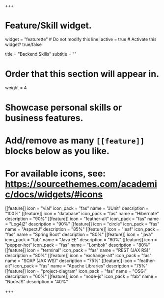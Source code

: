 +++
# Feature/Skill widget.
widget = "featurette"  # Do not modify this line!
active = true  # Activate this widget? true/false

title = "Backend Skills"
subtitle = ""

# Order that this section will appear in.
weight = 4

# Showcase personal skills or business features.
# 
# Add/remove as many `[[feature]]` blocks below as you like.
# 
# For available icons, see: https://sourcethemes.com/academic/docs/widgets/#icons

[[feature]]
  icon = "vial"
  icon_pack = "fas"
  name = "JUnit"
  description = "100%"
[[feature]]
  icon = "database"
  icon_pack = "fas"
  name = "Hibernate"
  description = "90%"
[[feature]]
  icon = "feather-alt"
  icon_pack = "fas"
  name = "Log4j2"
  description = "90%"
[[feature]]
  icon = "circle"
  icon_pack = "fas"
  name = "AspectJ"
  description = "85%"
[[feature]]
  icon = "leaf"
  icon_pack = "fas"
  name = "Spring Boot"
  description = "80%"
[[feature]]
  icon = "java"
  icon_pack = "fab"
  name = "Java EE"
  description = "80%"
[[feature]]
  icon = "pepper-hot"
  icon_pack = "fas"
  name = "Lombok"
  description = "80%"
[[feature]]
  icon = "terminal"
  icon_pack = "fas"
  name = "REST (JAX RS)"
  description = "80%"
[[feature]]
  icon = "exchange-alt"
  icon_pack = "fas"
  name = "SOAP (JAX WS)"
  description = "75%"
[[feature]]
  icon = "feather-alt"
  icon_pack = "fas"
  name = "Apache Libraries"
  description = "75%"
[[feature]]
  icon = "project-diagram"
  icon_pack = "fas"
  name = "OSGi"
  description = "60%"
[[feature]]
  icon = "node-js"
  icon_pack = "fab"
  name = "NodeJS"
  description = "40%"

+++

